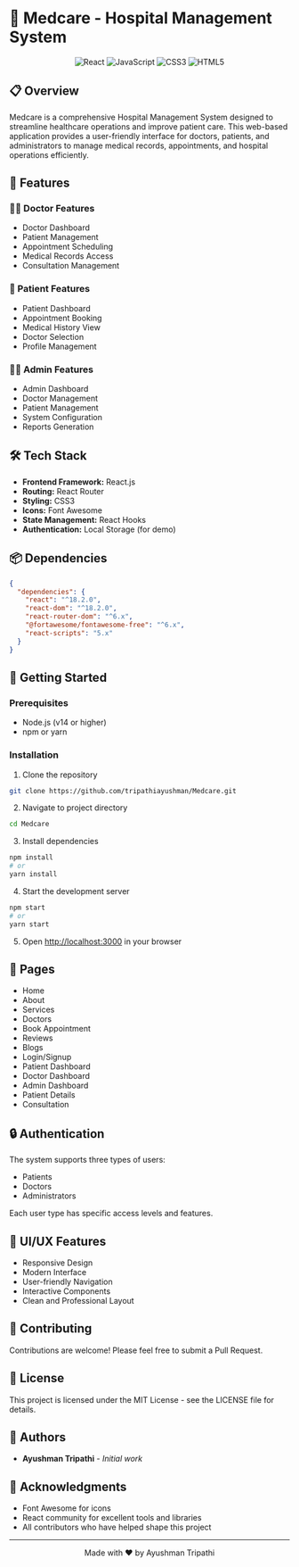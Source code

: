 # 🏥 Medcare - Hospital Management System

<div align="center">
  <img src="https://img.shields.io/badge/React-20232A?style=for-the-badge&logo=react&logoColor=61DAFB" alt="React" />
  <img src="https://img.shields.io/badge/JavaScript-F7DF1E?style=for-the-badge&logo=javascript&logoColor=black" alt="JavaScript" />
  <img src="https://img.shields.io/badge/CSS3-1572B6?style=for-the-badge&logo=css3&logoColor=white" alt="CSS3" />
  <img src="https://img.shields.io/badge/HTML5-E34F26?style=for-the-badge&logo=html5&logoColor=white" alt="HTML5" />
</div>

## 📋 Overview

Medcare is a comprehensive Hospital Management System designed to streamline healthcare operations and improve patient care. This web-based application provides a user-friendly interface for doctors, patients, and administrators to manage medical records, appointments, and hospital operations efficiently.

## 🚀 Features

### 👨‍⚕️ Doctor Features
- Doctor Dashboard
- Patient Management
- Appointment Scheduling
- Medical Records Access
- Consultation Management

### 👤 Patient Features
- Patient Dashboard
- Appointment Booking
- Medical History View
- Doctor Selection
- Profile Management

### 👨‍💼 Admin Features
- Admin Dashboard
- Doctor Management
- Patient Management
- System Configuration
- Reports Generation

## 🛠️ Tech Stack

- **Frontend Framework:** React.js
- **Routing:** React Router
- **Styling:** CSS3
- **Icons:** Font Awesome
- **State Management:** React Hooks
- **Authentication:** Local Storage (for demo)

## 📦 Dependencies

```json
{
  "dependencies": {
    "react": "^18.2.0",
    "react-dom": "^18.2.0",
    "react-router-dom": "^6.x",
    "@fortawesome/fontawesome-free": "^6.x",
    "react-scripts": "5.x"
  }
}
```

## 🚀 Getting Started

### Prerequisites
- Node.js (v14 or higher)
- npm or yarn

### Installation

1. Clone the repository
```bash
git clone https://github.com/tripathiayushman/Medcare.git
```

2. Navigate to project directory
```bash
cd Medcare
```

3. Install dependencies
```bash
npm install
# or
yarn install
```

4. Start the development server
```bash
npm start
# or
yarn start
```

5. Open [http://localhost:3000](http://localhost:3000) in your browser

## 📱 Pages

- Home
- About
- Services
- Doctors
- Book Appointment
- Reviews
- Blogs
- Login/Signup
- Patient Dashboard
- Doctor Dashboard
- Admin Dashboard
- Patient Details
- Consultation

## 🔒 Authentication

The system supports three types of users:
- Patients
- Doctors
- Administrators

Each user type has specific access levels and features.

## 🎨 UI/UX Features

- Responsive Design
- Modern Interface
- User-friendly Navigation
- Interactive Components
- Clean and Professional Layout

## 🤝 Contributing

Contributions are welcome! Please feel free to submit a Pull Request.

## 📄 License

This project is licensed under the MIT License - see the LICENSE file for details.

## 👥 Authors

- **Ayushman Tripathi** - *Initial work*

## 🙏 Acknowledgments

- Font Awesome for icons
- React community for excellent tools and libraries
- All contributors who have helped shape this project

---

<div align="center">
  Made with ❤️ by Ayushman Tripathi
</div> 